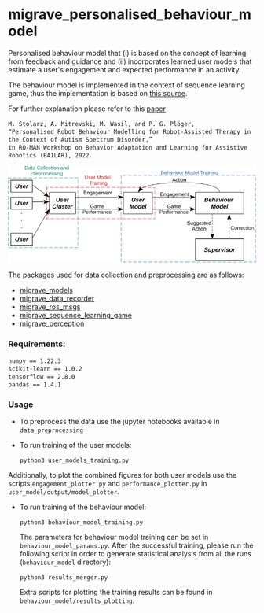 # migrave_personalised_behaviour_model
Personalised behaviour model that (i) is based on the concept of learning from feedback and guidance and (ii) incorporates learned user models that estimate a user's engagement and expected performance in an activity.

The behaviour model is implemented in the context of sequence learning game, thus the implementation is based on [this source](https://github.com/TsiakasK/sequence-learning-dataset).

For further explanation please refer to this [paper](https://arxiv.org/abs/2207.12144)
```
M. Stolarz, A. Mitrevski, M. Wasil, and P. G. Plöger, 
“Personalised Robot Behaviour Modelling for Robot-Assisted Therapy in the Context of Autism Spectrum Disorder,” 
in RO-MAN Workshop on Behavior Adaptation and Learning for Assistive Robotics (BAILAR), 2022.
```

![Pipeline](docs/pipeline.png)

The packages used for data collection and preprocessing are as follows:
* [migrave_models](https://github.com/migrave/migrave_models)
* [migrave_data_recorder](https://github.com/migrave/migrave_data_recorder)
* [migrave_ros_msgs](https://github.com/migrave/migrave_ros_msgs)
* [migrave_sequence_learning_game](https://github.com/migrave/migrave_sequence_learning_game)
* [migrave_perception](https://github.com/migrave/migrave_perception)

### Requirements:
```
numpy == 1.22.3
scikit-learn == 1.0.2
tensorflow == 2.8.0
pandas == 1.4.1
```

### Usage
* To preprocess the data use the jupyter notebooks available in `data_preprocessing`
* To run training of the user models:
  
  ```
  python3 user_models_training.py
  ```
Additionally, to plot the combined figures for both user models use the scripts `engagement_plotter.py` and `performance_plotter.py` in `user_model/output/model_plotter`.
* To run training of the behaviour model:

  ```
  python3 behaviour_model_training.py
  ```
  The parameters for behaviour model training can be set in `behaviour_model_params.py`. After the successful training, please run the following script in order to generate statistical analysis from all the runs (`behaviour_model` directory):
  ```
  python3 results_merger.py
  ```
  Extra scripts for plotting the training results can be found in `behaviour_model/results_plotting`.